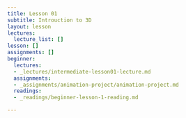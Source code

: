 ```yaml
---
title: Lesson 01
subtitle: Introuction to 3D
layout: lesson
lectures:
  lecture_list: []
lesson: []
assignments: []
beginner:
  lectures:
  - _lectures/intermediate-lesson01-lecture.md
  assignments:
  - _assignments/animation-project/animation-project.md
  readings:
  - _readings/beginner-lesson-1-reading.md

---
```

